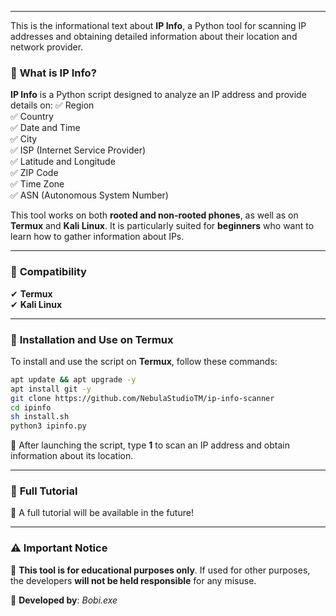 
---

This is the informational text about **IP Info**, a Python tool for scanning IP addresses and obtaining detailed information about their location and network provider.

### 🔹 **What is IP Info?**
**IP Info** is a Python script designed to analyze an IP address and provide details on:
✅ Region  
✅ Country  
✅ Date and Time  
✅ City  
✅ ISP (Internet Service Provider)  
✅ Latitude and Longitude  
✅ ZIP Code  
✅ Time Zone  
✅ ASN (Autonomous System Number)

This tool works on both **rooted and non-rooted phones**, as well as on **Termux** and **Kali Linux**. It is particularly suited for **beginners** who want to learn how to gather information about IPs.

---

### 🔹 **Compatibility**
✔ **Termux**  
✔ **Kali Linux**

---

### 🔹 **Installation and Use on Termux**
To install and use the script on **Termux**, follow these commands:

```sh
apt update && apt upgrade -y
apt install git -y
git clone https://github.com/NebulaStudioTM/ip-info-scanner
cd ipinfo
sh install.sh
python3 ipinfo.py
```
🔹 After launching the script, type **1** to scan an IP address and obtain information about its location.

---

### 🔹 **Full Tutorial**
📌 A full tutorial will be available in the future!

---

### ⚠ **Important Notice**
🚨 **This tool is for educational purposes only**. If used for other purposes, the developers **will not be held responsible** for any misuse.

📌 **Developed by**: *Bobi.exe*